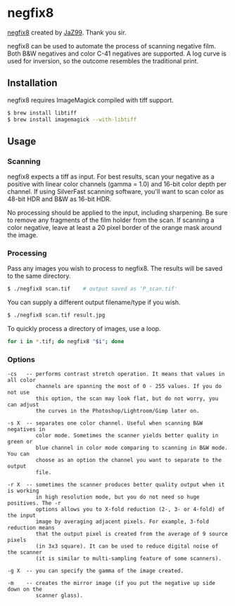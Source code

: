 # negfix8

[negfix8](https://sites.google.com/site/negfix) created by
[JaZ99](http://www.flickr.com/people/jaz99). Thank you sir.

negfix8 can be used to automate the process of scanning negative film. Both
B&W negatives and color C-41 negatives are supported. A log curve is used for
inversion, so the outcome resembles the traditional print.

## Installation

negfix8 requires ImageMagick compiled with tiff support.

```bash
$ brew install libtiff
$ brew install imagemagick --with-libtiff
```

## Usage

### Scanning

negfix8 expects a tiff as input. For best results, scan your negative as a
positive with linear color channels (gamma = 1.0) and 16-bit color depth per
channel. If using SilverFast scanning software, you'll want to scan color as
48-bit HDR and B&W as 16-bit HDR.

No processing should be applied to the input, including sharpening. Be sure to
remove any fragments of the film holder from the scan. If scanning a color
negative, leave at least a 20 pixel border of the orange mask around the image.

### Processing

Pass any images you wish to process to negfix8. The results will be saved to
the same directory.

```bash
$ ./negfix8 scan.tif    # output saved as 'P_scan.tif'
```

You can supply a different output filename/type if you wish.

```bash
$ ./negfix8 scan.tif result.jpg
```

To quickly process a directory of images, use a loop.

```bash
for i in *.tif; do negfix8 "$i"; done
```

### Options

```
-cs   -- performs contrast stretch operation. It means that values in all color
         channels are spanning the most of 0 - 255 values. If you do not use
         this option, the scan may look flat, but do not worry, you can adjust
         the curves in the Photoshop/Lightroom/Gimp later on.

-s X  -- separates one color channel. Useful when scanning B&W negatives in
         color mode. Sometimes the scanner yields better quality in green or
         blue channel in color mode comparing to scanning in B&W mode. You can
         choose as an option the channel you want to separate to the output
         file.

-r X  -- sometimes the scanner produces better quality output when it is working
         in high resolution mode, but you do not need so huge positives. The -r
         options allows you to X-fold reduction (2-, 3- or 4-fold) of the input
         image by averaging adjacent pixels. For example, 3-fold reduction means
         that the output pixel is created from the average of 9 source pixels
         (in 3x3 square). It can be used to reduce digital noise of the scanner
         (it is similar to multi-sampling feature of some scanners).

-g X  -- you can specify the gamma of the image created.

-m    -- creates the mirror image (if you put the negative up side down on the
         scanner glass).
```
